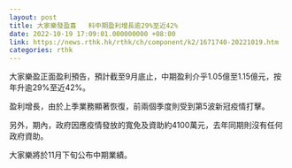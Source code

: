 ```yaml
---
layout: post
title: 大家樂發盈喜   料中期盈利增長逾29%至近42%
date: 2022-10-19 17:09:01.000000000 +08:00
link: https://news.rthk.hk/rthk/ch/component/k2/1671740-20221019.htm
categories: rthk
---
```


大家樂盈正面盈利預告，預計截至9月底止，中期盈利介乎1.05億至1.15億元，按年升逾29%至近42%。

盈利增長，由於上季業務顯著恢復，前兩個季度則受到第5波新冠疫情打擊。

另外，期內，政府因應疫情發放的寬免及資助約4100萬元，去年同期則沒有任何政府資助。

大家樂將於11月下旬公布中期業績。
